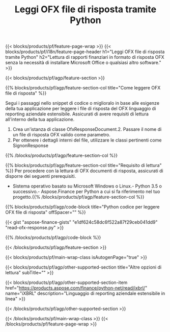 ﻿---
title: Leggi OFX file di risposta tramite Python
description: Codice di esempio per la lettura del file di risposta OFX. Usa API codice di esempio per leggere i file di risposta batch OFX all'interno di applicazioni basate su Python. 
url: /it/python-net/read/ofx-response/
family: finance
platformtag: python
feature: read
informat: OFX response
outformat: 
otherformats: 
---
{{< blocks/products/pf/feature-page-wrap >}}
{{< blocks/products/pf/i18n/feature-page-header h1="Leggi OFX file di risposta tramite Python" h2="Lettura di rapporti finanziari in formato di risposta OFX senza la necessità di installare Microsoft Office o qualsiasi altro software." >}}

{{< blocks/products/pf/agp/feature-section >}}

{{% blocks/products/pf/agp/feature-section-col title="Come leggere OFX file di risposta" %}}

Segui i passaggi nello snippet di codice o miglioralo in base alle esigenze della tua applicazione per leggere i file di risposta del OFX linguaggio di reporting aziendale estensibile. Assicurati di avere requisiti di lettura all'interno della tua applicazione.

1. Crea un'istanza di classe OfxResponseDocument.2. Passare il nome di un file di risposta OFX valido come parametro.
3. Per ottenere i dettagli interni del file, utilizzare le classi pertinenti come SignonResponse

{{% /blocks/products/pf/agp/feature-section-col %}}

{{% blocks/products/pf/agp/feature-section-col title="Requisito di lettura" %}}
Per procedere con la lettura di OFX documenti di risposta, assicurati di disporre dei seguenti prerequisiti. 
- Sistema operativo basato su Microsoft Windows o Linux.- Python 3.5 o successivo.- Aspose.Finance per Python a cui si fa riferimento nel tuo progetto.{{% /blocks/products/pf/agp/feature-section-col %}}

{{% blocks/products/pf/agp/code-block title="Python codice per leggere OFX file di risposta" offSpacer="" %}}

{{< gist "aspose-finance-gists" "e1df624c58dc6f522a87f29ceb041dd9" "read-ofx-response.py" >}}

{{% /blocks/products/pf/agp/code-block %}}

{{< /blocks/products/pf/agp/feature-section >}}

{{< blocks/products/pf/main-wrap-class isAutogenPage="true" >}}

{{< blocks/products/pf/agp/other-supported-section title="Altre opzioni di lettura" subTitle="" >}}

{{< blocks/products/pf/agp/other-supported-section-item href="https://products.aspose.com/finance/python-net/read/ixbrl/" name="iXBRL" description="Linguaggio di reporting aziendale estensibile in linea" >}}

{{< /blocks/products/pf/agp/other-supported-section >}}

{{< /blocks/products/pf/main-wrap-class >}}
{{< /blocks/products/pf/feature-page-wrap >}}